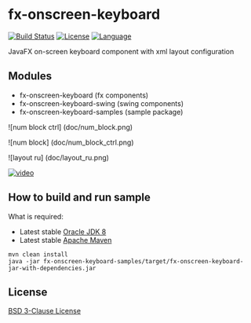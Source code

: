 # fx-onscreen-keyboard
[![Build Status](https://travis-ci.org/comtel2000/fx-experience.png?branch=master)](https://travis-ci.org/comtel2000/fx-experience)  [![License](https://img.shields.io/badge/license-BSD_3_clause-blue.svg)](http://opensource.org/licenses/BSD-3-Clause)  [![Language](https://img.shields.io/badge/language-Java_8-red.svg)](http://www.oracle.com/technetwork/java)

JavaFX on-screen keyboard component with xml layout configuration

## Modules
* fx-onscreen-keyboard (fx components)
* fx-onscreen-keyboard-swing (swing components)
* fx-onscreen-keyboard-samples (sample package)

![num block ctrl] (doc/num_block.png)

![num block] (doc/num_block_ctrl.png)

![layout ru] (doc/layout_ru.png)

[![video](http://img.youtube.com/vi/CD9lS_HZ4fA/0.jpg)](http://youtu.be/CD9lS_HZ4fA)

## How to build and run sample
What is required:

* Latest stable [Oracle JDK 8](http://www.oracle.com/technetwork/java)
* Latest stable [Apache Maven](http://maven.apache.org)

```shell
mvn clean install
java -jar fx-onscreen-keyboard-samples/target/fx-onscreen-keyboard-jar-with-dependencies.jar
```

## License
[BSD 3-Clause License](http://opensource.org/licenses/BSD-3-Clause)
